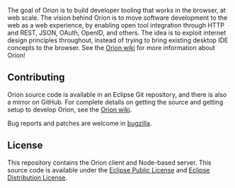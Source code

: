 The goal of Orion is to build developer tooling that works in the browser, at web scale. 
The vision behind Orion is to move software development to the web as a web experience, by 
enabling open tool integration through HTTP and REST, JSON, OAuth, OpenID, and others. 
The idea is to exploit internet design principles throughout, instead of trying to bring 
existing desktop IDE concepts to the browser. See the [Orion wiki](http://wiki.eclipse.org/Orion) for more 
information about Orion!

Contributing
------------

Orion source code is available in an Eclipse Git repository, and there is also a mirror
on GitHub. For complete details on getting the source and getting setup to develop Orion,
see the [Orion wiki](http://wiki.eclipse.org/Orion/Getting_the_source).

Bug reports and patches are welcome in [bugzilla](https://bugs.eclipse.org/bugs/enter_bug.cgi?product=Orion).

License
-------

This repository contains the Orion client and Node-based server. This source code is available
under the [Eclipse Public License](http://www.eclipse.org/legal/epl-v10.html)
and [Eclipse Distribution License](http://www.eclipse.org/org/documents/edl-v10.php).
